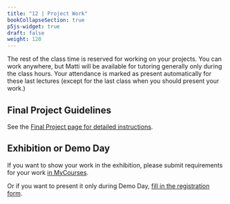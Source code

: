 ```yaml
---
title: "12 | Project Work"
bookCollapseSection: true
p5js-widget: true
draft: false
weight: 120
---
```


The rest of the class time is reserved for working on your projects. You can work anywhere, but Matti will be available for tutoring generally only during the class hours. Your attendance is marked as present automatically for these last lectures (except for the last class when you should present your work.)

## Final Project Guidelines

See the [Final Project page for detailed instructions](../final-project/).

## Exhibition or Demo Day

If you want to show your work in the exhibition, please submit requirements for your work [in MyCourses](https://mycourses.aalto.fi/mod/assign/view.php?id=1111345&forceview=1).

Or if you want to present it only during Demo Day, [fill in the registration form](https://docs.google.com/forms/d/e/1FAIpQLScNiSdtNJPM0DDRLPgh0RXZrCx99WhK5p8fexa3xEdIfw5jBw/viewform).